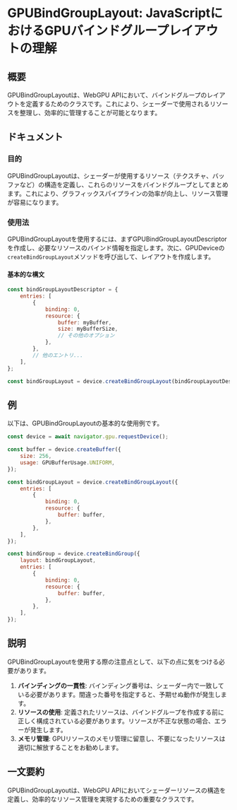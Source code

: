 <!--
Meta Description: # GPUBindGroupLayout: JavaScriptにおけるGPUバインドグループレイアウトの理解 ## 概要 GPUBindGroupLayoutは、WebGPU APIにおいて、バインドグループのレイアウトを定義するためのクラスです。これにより、シェーダーで使用されるリソースを整理し...
Meta Keywords: const, buffer, device, gpubindgrouplayoutは, createbindgrouplayout
-->

# GPUBindGroupLayout: JavaScriptにおけるGPUバインドグループレイアウトの理解

## 概要
GPUBindGroupLayoutは、WebGPU APIにおいて、バインドグループのレイアウトを定義するためのクラスです。これにより、シェーダーで使用されるリソースを整理し、効率的に管理することが可能となります。

## ドキュメント
### 目的
GPUBindGroupLayoutは、シェーダーが使用するリソース（テクスチャ、バッファなど）の構造を定義し、これらのリソースをバインドグループとしてまとめます。これにより、グラフィックスパイプラインの効率が向上し、リソース管理が容易になります。

### 使用法
GPUBindGroupLayoutを使用するには、まずGPUBindGroupLayoutDescriptorを作成し、必要なリソースのバインド情報を指定します。次に、GPUDeviceの`createBindGroupLayout`メソッドを呼び出して、レイアウトを作成します。

#### 基本的な構文
```javascript
const bindGroupLayoutDescriptor = {
    entries: [
        {
            binding: 0,
            resource: {
                buffer: myBuffer,
                size: myBufferSize,
                // その他のオプション
            },
        },
        // 他のエントリ...
    ],
};

const bindGroupLayout = device.createBindGroupLayout(bindGroupLayoutDescriptor);
```

## 例
以下は、GPUBindGroupLayoutの基本的な使用例です。

```javascript
const device = await navigator.gpu.requestDevice();

const buffer = device.createBuffer({
    size: 256,
    usage: GPUBufferUsage.UNIFORM,
});

const bindGroupLayout = device.createBindGroupLayout({
    entries: [
        {
            binding: 0,
            resource: {
                buffer: buffer,
            },
        },
    ],
});

const bindGroup = device.createBindGroup({
    layout: bindGroupLayout,
    entries: [
        {
            binding: 0,
            resource: {
                buffer: buffer,
            },
        },
    ],
});
```

## 説明
GPUBindGroupLayoutを使用する際の注意点として、以下の点に気をつける必要があります。

1. **バインディングの一貫性**: バインディング番号は、シェーダー内で一致している必要があります。間違った番号を指定すると、予期せぬ動作が発生します。
2. **リソースの使用**: 定義されたリソースは、バインドグループを作成する前に正しく構成されている必要があります。リソースが不正な状態の場合、エラーが発生します。
3. **メモリ管理**: GPUリソースのメモリ管理に留意し、不要になったリソースは適切に解放することをお勧めします。

## 一文要約
GPUBindGroupLayoutは、WebGPU APIにおいてシェーダーリソースの構造を定義し、効率的なリソース管理を実現するための重要なクラスです。